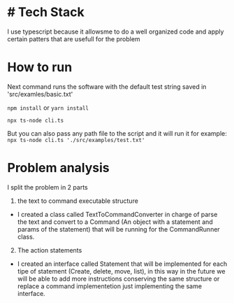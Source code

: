 # # Tech Stack
I use typescript because it allowsme to do a well organized code and apply certain patters that are usefull for the problem

# How to run
Next command runs the software with the default test string saved in 'src/examles/basic.txt' 

`npm install` or `yarn install`

`npx ts-node cli.ts`

But you can also pass any path file to the script and it will run it for example:
`npx ts-node cli.ts './src/examples/test.txt'`

# Problem analysis
I split the problem in 2 parts

1) the text to command executable structure
- I created a class called TextToCommandConverter in charge of parse the text and convert to a Command (An object with a statement and params of the statement) that will be running for the CommandRunner class. 

2) The action statements
- I created an interface called Statement that will be implemented for each tipe of statement (Create, delete, move, list), in this way in the future we will be able to add more instructions conserving the same structure or replace a command implementetion just implementing the same interface.


